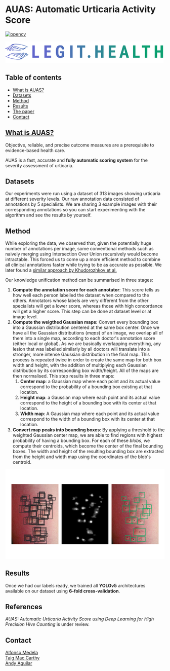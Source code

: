 # AUAS: Automatic Urticaria Activity Score
[![opencv](https://img.shields.io/badge/opencv--python-4.5.1.48-brightgreen?style=plastic)](https://opencv.org/)

[<img src="figures/Legit_Health_logo.png" width="500" height="70" />](https://legit.health/)

## Table of contents
- [What is AUAS?](#what-is-auas)
- [Datasets](#datasets)
- [Method](#method)
- [Results](#results)
- [The paper](#reference)
- [Contact](#contact)


## [What is AUAS?](https://legit.health/)

Objective, reliable, and precise outcome measures are a prerequisite to evidence-based health care.

AUAS is a fast, accurate and **fully automatic scoring system** for the severity assessment of urticaria.

## Datasets

Our experiments were run using a dataset of 313 images showing urticaria at different severity levels. Our raw annotation data consisted of annotations by 5 specialists. We are sharing 3 example images with their corresponding annotations so you can start experimenting with the algorithm and see the results by yourself.

## Method

While exploring the data, we observed that, given the potentially huge number of annotations per image, some conventional methods such as naively merging using Intersection Over Union recursively would become intractable. This forced us to come up a more efficient method to combine all clinical annotations faster while trying to be as accurate as possible. We later found a [similar approach by Khudorozhkov et al.](https://ieeexplore.ieee.org/document/8554904)

Our knowledge unification method can be summarised in three stages:

1. **Compute the annotation score for each annotator**: This score tells us how well each person labelled the dataset when compared to the others. Annotators whose labels are very different from the other specialists will get a lower score, whereas those with high concordance will get a higher score. This step can be done at dataset level or at image level.
2. **Compute the weigthed Gaussian maps:** Convert every bounding box into a Gaussian distribution centered at the same box center. Once we have all the Gaussian distributions (*maps*) of an image, we overlap all of them into a single map, according to each doctor's annotation score (either local or global). As we are basically overlapping everything, any lesion that was labelled similarly by all doctors will translate into a stronger, more intense Gaussian distribution in the final map. This process is repeated twice in order to create the same map for both box width and height, with the addition of multiplying each Gaussian distribution by its corresponding box width/height. All of the maps are then normalised. This step results in three maps:
	1. **Center map**: a Gaussian map where each point and its actual value correspond to the probability of a bounding box existing at that location.
	2. **Height map**: a Gaussian map where each point and its actual value correspond to the height of a bounding box with its center at that location.
	3. **Width map**: A Gaussian map where each point and its actual value correspond to the width of a bounding box with its center at that location.
3. **Convert map peaks into bounding boxes**: By applying a threshold to the weighted Gaussian center map, we are able to find regions with highest probability of having a bounding box. For each of these *blobs*, we compute their centroids, which become the center of the final bounding boxes. The width and height of the resulting bounding box are extracted from the height and width map using the coordinates of the blob's centroid.

![Clinical knowledge unification algorithm overview](figures/method.png)

## Results

Once we had our labels ready, we trained all **YOLOv5** architectures available on our dataset using **6-fold cross-validation**.

## References

*AUAS: Automatic Urticaria Activity Score using Deep Learning for High Precision Hive Counting* is under review.

## Contact

[Alfonso Medela](https://www.linkedin.com/in/alfonsomedela/) \
[Taig Mac Carthy](https://www.linkedin.com/in/taigmaccarthy/) \
[Andy Aguilar](https://www.linkedin.com/in/andy-aguilar/) 
